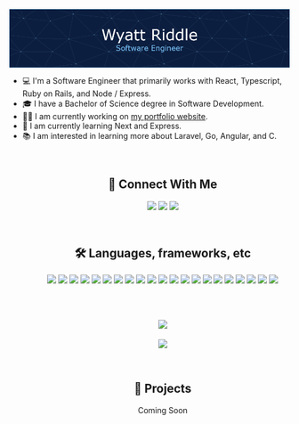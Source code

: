 <img src="images/software-engineer.png" align="center" />
<br>

<ul>
<li>💻 I'm a Software Engineer that primarily works with React, Typescript, Ruby on Rails, and Node / Express.</li>
<li>🎓 I have a Bachelor of Science degree in Software Development.</li>
<li>👩‍💻 I am currently working on <a href="https://github.com/riddlew/portfolio">my portfolio website</a>.
<li>🧠 I am currently learning Next and Express.</li>
<li>📚 I am interested in learning more about Laravel, Go, Angular, and C.</li>
<ul>

<br>
<h2 align="center">📱 Connect With Me</h2>
<p align="center">
<a target="_blank" href="https://www.linkedin.com/in/wyatt-r/" title="LinkedIn"><img src="https://img.shields.io/badge/linkedin-%230077B5.svg?style=for-the-badge&logo=linkedin&logoColor=white" /></a>
<a target="_blank" href="https://twitter.com/riddlew_" title="Twitter"><img src="https://img.shields.io/badge/Twitter-%231DA1F2.svg?style=for-the-badge&logo=Twitter&logoColor=white" /></a>
<a target="_blank" href="https://www.riddl.dev" title="Website"><img src="https://img.shields.io/badge/Website-%23E7EEF0.svg?style=for-the-badge&logo=anaconda&logoColor=%2302A8EF" /></a>
</p>
<br>
<h2 align="center">🛠 Languages, frameworks, etc</h2>
<p align="center">
<!-- <img src="https://img.shields.io/badge/go-%2300ADD8.svg?style=for-the-badge&logo=go&logoColor=white" /> -->
<img src="https://img.shields.io/badge/react-%2320232a.svg?style=for-the-badge&logo=react&logoColor=%2361DAFB" />
<img src="https://img.shields.io/badge/Next-black?style=for-the-badge&logo=next.js&logoColor=white" />
<!-- <img src="https://img.shields.io/badge/styled--components-DB7093?style=for-the-badge&logo=styled-components&logoColor=white" /> -->
<img src="https://img.shields.io/badge/redux-%23593d88.svg?style=for-the-badge&logo=redux&logoColor=white" />
<img src="https://img.shields.io/badge/typescript-%23007ACC.svg?style=for-the-badge&logo=typescript&logoColor=white" />
<img src="https://img.shields.io/badge/javascript-%23323330.svg?style=for-the-badge&logo=javascript&logoColor=%23F7DF1E" />
<img src="https://img.shields.io/badge/node.js-6DA55F?style=for-the-badge&logo=node.js&logoColor=white" />
<img src="https://img.shields.io/badge/express.js-%23404d59.svg?style=for-the-badge&logo=express&logoColor=%2361DAFB" />
<img src="https://img.shields.io/badge/ruby-%23CC342D.svg?style=for-the-badge&logo=ruby&logoColor=white" />
<img src="https://img.shields.io/badge/rails-%23CC0000.svg?style=for-the-badge&logo=ruby-on-rails&logoColor=white" />
<!-- <img src="https://img.shields.io/badge/php-%23777BB4.svg?style=for-the-badge&logo=php&logoColor=white" /> -->
<!-- <img src="https://img.shields.io/badge/WordPress-%23117AC9.svg?style=for-the-badge&logo=WordPress&logoColor=white" /> -->
<!-- <img src="https://img.shields.io/badge/python-3670A0?style=for-the-badge&logo=python&logoColor=ffdd54" /> -->
<img src="https://img.shields.io/badge/html5-%23E34F26.svg?style=for-the-badge&logo=html5&logoColor=white" />
<img src="https://img.shields.io/badge/css-%231572B6.svg?style=for-the-badge&logo=css3&logoColor=white" />
<img src="https://img.shields.io/badge/SASS-hotpink.svg?style=for-the-badge&logo=SASS&logoColor=white" />
<img src="https://img.shields.io/badge/bootstrap-%23563D7C.svg?style=for-the-badge&logo=bootstrap&logoColor=white" />
<img src="https://img.shields.io/badge/tailwindcss-%2338B2AC.svg?style=for-the-badge&logo=tailwind-css&logoColor=white" />
<img src="https://img.shields.io/badge/-GraphQL-E10098?style=for-the-badge&logo=graphql&logoColor=white" />
<img src="https://img.shields.io/badge/MongoDB-%234ea94b.svg?style=for-the-badge&logo=mongodb&logoColor=white" />
<img src="https://img.shields.io/badge/postgres-%23316192.svg?style=for-the-badge&logo=postgresql&logoColor=white" />
<img src="https://img.shields.io/badge/sqlite-%2307405e.svg?style=for-the-badge&logo=sqlite&logoColor=white" />
<img src="https://img.shields.io/badge/MariaDB-003545?style=for-the-badge&logo=mariadb&logoColor=white" />
<img src="https://img.shields.io/badge/docker-%230db7ed.svg?style=for-the-badge&logo=docker&logoColor=white" />
<img src="https://img.shields.io/badge/figma-%23F24E1E.svg?style=for-the-badge&logo=figma&logoColor=white" />
</p>
<br>
<br>
<p align="center">
<img src="https://github-readme-stats.vercel.app/api?username=riddlew&count_private=true&show_icons=true&theme=ayu-mirage" />
</p>

<!-- <a href="https://github.com/riddlew/portfolio">
  <img align="center" src="https://github-readme-stats.vercel.app/api/pin/?username=riddlew&repo=portfolio&theme=gruvbox" />
</a> -->
  
<p align="center">
<img align="center" src="https://streak-stats.demolab.com/?user=riddlew&theme=ayu-mirage" />
</p>

<br>
<h2 align="center">📰 Projects</h2>
<!--
<table bordercolor="#04508c">
<tr>
<td width="50%" valign="top">
<h3 align="center">Todo</h3>
<br />
<a target="_blank" href="#"><img src="images/test.gif" width="100%" alt="Test Image" /></a>
<p align="center">
<a target="_blank" href="View Repo"><img src="https://img.shields.io/badge/Repo-00A95C.svg?style=for-the-badge&logo=github&logoColor=FFFFFF" /></a>
<a target="_blank" href="View Website"><img src="https://img.shields.io/badge/Website-%23E7EEF0.svg?style=for-the-badge&logo=gnome-terminal&logoColor=%2302A8EF" /></a>
</p>
<br>
<p>Test description goes here</p>
<br>
<p align="center">
<strong>React, Next.js, Typescript, Node.js, Express.js TailwindCSS, MongoDB</strong>
</p>
</td>
<td width="50%" valign="top">
<h3 align="center">Todo</h3>
<br />
<a target="_blank" href="#"><img src="images/test.gif" width="100%" alt="Test Image" /></a>
<p align="center">
<a target="_blank" href="View Repo"><img src="https://img.shields.io/badge/Repo-00A95C.svg?style=for-the-badge&logo=github&logoColor=FFFFFF" /></a>
<a target="_blank" href="View Website"><img src="https://img.shields.io/badge/Website-%23E7EEF0.svg?style=for-the-badge&logo=gnome-terminal&logoColor=%2302A8EF" /></a>
</p>
<br>
<p>Test description goes here</p>
<br>
<p align="center">
<strong>React, Next.js, Typescript, Node.js, Express.js TailwindCSS, MongoDB</strong>
</p>
</td>
</tr>
<tr>
<td width="50%" valign="top">
<h3 align="center">Todo</h3>
<br />
<a target="_blank" href="#"><img src="images/test.gif" width="100%" alt="Test Image" /></a>
<p align="center">
<a target="_blank" href="View Repo"><img src="https://img.shields.io/badge/Repo-00A95C.svg?style=for-the-badge&logo=github&logoColor=FFFFFF" /></a>
<a target="_blank" href="View Website"><img src="https://img.shields.io/badge/Website-%23E7EEF0.svg?style=for-the-badge&logo=gnome-terminal&logoColor=%2302A8EF" /></a>
</p>
<br>
<p>Test description goes here</p>
<br>
<p align="center">
<strong>React, Next.js, Typescript, Node.js, Express.js TailwindCSS, MongoDB</strong>
</p>
</td>
<td width="50%" valign="top">
<h3 align="center">Todo</h3>
<br />
<a target="_blank" href="#"><img src="images/test.gif" width="100%" alt="Test Image" /></a>
<p align="center">
<a target="_blank" href="View Repo"><img src="https://img.shields.io/badge/Repo-00A95C.svg?style=for-the-badge&logo=github&logoColor=FFFFFF" /></a>
<a target="_blank" href="View Website"><img src="https://img.shields.io/badge/Website-%23E7EEF0.svg?style=for-the-badge&logo=gnome-terminal&logoColor=%2302A8EF" /></a>
</p>
<br>
<p>Test description goes here</p>
<br>
<p align="center">
<strong>React, Next.js, Typescript, Node.js, Express.js TailwindCSS, MongoDB</strong>
</p>
</td>
</tr>
</table>
-->
<p align="center">Coming Soon</p>
